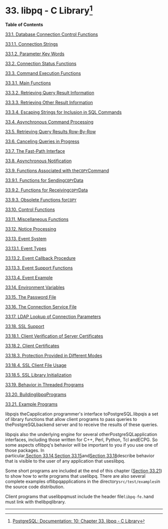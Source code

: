 # 33. libpq - C Library[^1]

**Table of Contents**

[33.1. Database Connection Control Functions](https://www.postgresql.org/docs/10/static/libpq-connect.html)

[33.1.1. Connection Strings](https://www.postgresql.org/docs/10/static/libpq-connect.html#LIBPQ-CONNSTRING)

[33.1.2. Parameter Key Words](https://www.postgresql.org/docs/10/static/libpq-connect.html#LIBPQ-PARAMKEYWORDS)

[33.2. Connection Status Functions](https://www.postgresql.org/docs/10/static/libpq-status.html)

[33.3. Command Execution Functions](https://www.postgresql.org/docs/10/static/libpq-exec.html)

[33.3.1. Main Functions](https://www.postgresql.org/docs/10/static/libpq-exec.html#LIBPQ-EXEC-MAIN)

[33.3.2. Retrieving Query Result Information](https://www.postgresql.org/docs/10/static/libpq-exec.html#LIBPQ-EXEC-SELECT-INFO)

[33.3.3. Retrieving Other Result Information](https://www.postgresql.org/docs/10/static/libpq-exec.html#LIBPQ-EXEC-NONSELECT)

[33.3.4. Escaping Strings for Inclusion in SQL Commands](https://www.postgresql.org/docs/10/static/libpq-exec.html#LIBPQ-EXEC-ESCAPE-STRING)

[33.4. Asynchronous Command Processing](https://www.postgresql.org/docs/10/static/libpq-async.html)

[33.5. Retrieving Query Results Row-By-Row](https://www.postgresql.org/docs/10/static/libpq-single-row-mode.html)

[33.6. Canceling Queries in Progress](https://www.postgresql.org/docs/10/static/libpq-cancel.html)

[33.7. The Fast-Path Interface](https://www.postgresql.org/docs/10/static/libpq-fastpath.html)

[33.8. Asynchronous Notification](https://www.postgresql.org/docs/10/static/libpq-notify.html)

[33.9. Functions Associated with the`COPY`Command](https://www.postgresql.org/docs/10/static/libpq-copy.html)

[33.9.1. Functions for Sending`COPY`Data](https://www.postgresql.org/docs/10/static/libpq-copy.html#LIBPQ-COPY-SEND)

[33.9.2. Functions for Receiving`COPY`Data](https://www.postgresql.org/docs/10/static/libpq-copy.html#LIBPQ-COPY-RECEIVE)

[33.9.3. Obsolete Functions for`COPY`](https://www.postgresql.org/docs/10/static/libpq-copy.html#LIBPQ-COPY-DEPRECATED)

[33.10. Control Functions](https://www.postgresql.org/docs/10/static/libpq-control.html)

[33.11. Miscellaneous Functions](https://www.postgresql.org/docs/10/static/libpq-misc.html)

[33.12. Notice Processing](https://www.postgresql.org/docs/10/static/libpq-notice-processing.html)

[33.13. Event System](https://www.postgresql.org/docs/10/static/libpq-events.html)

[33.13.1. Event Types](https://www.postgresql.org/docs/10/static/libpq-events.html#LIBPQ-EVENTS-TYPES)

[33.13.2. Event Callback Procedure](https://www.postgresql.org/docs/10/static/libpq-events.html#LIBPQ-EVENTS-PROC)

[33.13.3. Event Support Functions](https://www.postgresql.org/docs/10/static/libpq-events.html#LIBPQ-EVENTS-FUNCS)

[33.13.4. Event Example](https://www.postgresql.org/docs/10/static/libpq-events.html#LIBPQ-EVENTS-EXAMPLE)

[33.14. Environment Variables](https://www.postgresql.org/docs/10/static/libpq-envars.html)

[33.15. The Password File](https://www.postgresql.org/docs/10/static/libpq-pgpass.html)

[33.16. The Connection Service File](https://www.postgresql.org/docs/10/static/libpq-pgservice.html)

[33.17. LDAP Lookup of Connection Parameters](https://www.postgresql.org/docs/10/static/libpq-ldap.html)

[33.18. SSL Support](https://www.postgresql.org/docs/10/static/libpq-ssl.html)

[33.18.1. Client Verification of Server Certificates](https://www.postgresql.org/docs/10/static/libpq-ssl.html#LIBQ-SSL-CERTIFICATES)

[33.18.2. Client Certificates](https://www.postgresql.org/docs/10/static/libpq-ssl.html#LIBPQ-SSL-CLIENTCERT)

[33.18.3. Protection Provided in Different Modes](https://www.postgresql.org/docs/10/static/libpq-ssl.html#LIBPQ-SSL-PROTECTION)

[33.18.4. SSL Client File Usage](https://www.postgresql.org/docs/10/static/libpq-ssl.html#LIBPQ-SSL-FILEUSAGE)

[33.18.5. SSL Library Initialization](https://www.postgresql.org/docs/10/static/libpq-ssl.html#LIBPQ-SSL-INITIALIZE)

[33.19. Behavior in Threaded Programs](https://www.postgresql.org/docs/10/static/libpq-threading.html)

[33.20. BuildinglibpqPrograms](https://www.postgresql.org/docs/10/static/libpq-build.html)

[33.21. Example Programs](https://www.postgresql.org/docs/10/static/libpq-example.html)





libpqis theCapplication programmer's interface toPostgreSQL.libpqis a set of library functions that allow client programs to pass queries to thePostgreSQLbackend server and to receive the results of these queries.

libpqis also the underlying engine for several otherPostgreSQLapplication interfaces, including those written for C++, Perl, Python, Tcl andECPG. So some aspects oflibpq's behavior will be important to you if you use one of those packages. In particular,[Section 33.14](https://www.postgresql.org/docs/10/static/libpq-envars.html),[Section 33.15](https://www.postgresql.org/docs/10/static/libpq-pgpass.html)and[Section 33.18](https://www.postgresql.org/docs/10/static/libpq-ssl.html)describe behavior that is visible to the user of any application that useslibpq.

Some short programs are included at the end of this chapter \([Section 33.21](https://www.postgresql.org/docs/10/static/libpq-example.html)\) to show how to write programs that uselibpq. There are also several complete examples oflibpqapplications in the directory`src/test/examples`in the source code distribution.

Client programs that uselibpqmust include the header file`libpq-fe.h`and must link with thelibpqlibrary.

---



[^1]:  [PostgreSQL: Documentation: 10: Chapter 33. libpq - C Library](https://www.postgresql.org/docs/10/static/libpq.html)

